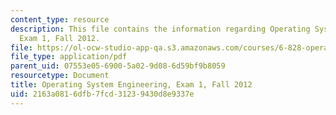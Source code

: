 ```yaml
---
content_type: resource
description: This file contains the information regarding Operating System Engineering,
  Exam 1, Fall 2012.
file: https://ol-ocw-studio-app-qa.s3.amazonaws.com/courses/6-828-operating-system-engineering-fall-2012/2163a0816dfb7fcd31239430d8e9337e_MIT6_828F12_q12.pdf
file_type: application/pdf
parent_uid: 07553e05-6900-5a02-9d08-6d59bf9b8059
resourcetype: Document
title: Operating System Engineering, Exam 1, Fall 2012
uid: 2163a081-6dfb-7fcd-3123-9430d8e9337e
---
```

